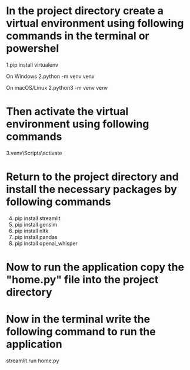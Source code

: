 # In the project directory create a virtual  environment using following commands in the terminal or powershel
1.pip install virtualenv

On Windows
2.python -m venv venv

On macOS/Linux
2.python3 -m venv venv


# Then activate the virtual environment using following commands

3.venv\Scripts\activate


# Return to the project directory and install the necessary packages by following commands

4. pip install streamlit
5. pip install gensim
6. pip install nltk
7. pip install pandas
8. pip install openai_whisper


# Now to run the application copy the "home.py" file into the project directory

# Now in the terminal write the following command to run the application
streamlit run home.py
